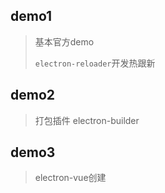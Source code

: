 ## demo1
> 基本官方demo 
>
> `electron-reloader`开发热跟新

## demo2 
> 打包插件 electron-builder

## demo3
> electron-vue创建

